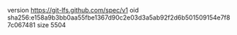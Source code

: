 version https://git-lfs.github.com/spec/v1
oid sha256:e158a9b3bb0aa55fbe1367d90c2e03d3a5ab92f2d6b501509154e7f87c067481
size 5504
